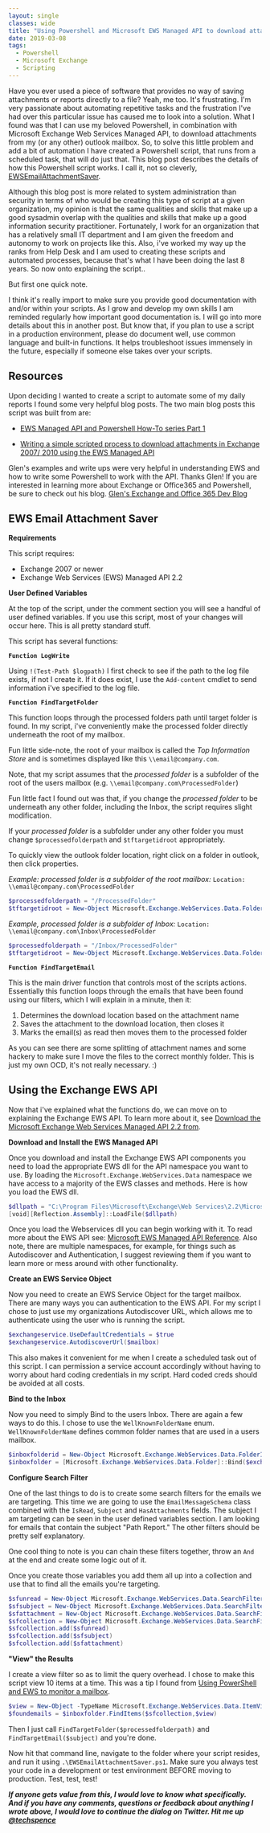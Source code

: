 ```yaml
---
layout: single
classes: wide
title: "Using Powershell and Microsoft EWS Managed API to download attachments in Exchange 2016"
date: 2019-03-08
tags:
  - Powershell
  - Microsoft Exchange
  - Scripting
---
```

Have you ever used a piece of software that provides no way of saving attachments or reports directly to a file? Yeah, me too. It's frustrating. I'm very passionate about automating repetitive tasks and the frustration I've had over this particular issue has caused me to look into a solution. What I found was that I can use my beloved Powershell, in combination with Microsoft Exchange Web Services Managed API, to download attachments from my (or any other) outlook mailbox. So, to solve this little problem and add a bit of automation I have created a Powershell script, that runs from a scheduled task, that will do just that. This blog post describes the details of how this Powershell script works. I call it, not so cleverly, [EWSEmailAttachmentSaver](https://github.com/techspence/EWSEmailAttachmentSaver).

Although this blog post is more related to system administration than security in terms of who would be creating this type of script at a given organization, my opinion is that the same qualities and skills that make up a good sysadmin overlap with the qualities and skills that make up a good information security practitioner. Fortunately, I work for an organization that has a relatively small IT department and I am given the freedom and autonomy to work on projects like this. Also, i've worked my way up the ranks from Help Desk and I am used to creating these scripts and automated processes, because that's what I have been doing the last 8 years. So now onto explaining the script..

But first one quick note.

I think it's really import to make sure you provide good documentation with and/or within your scripts. As I grow and develop my own skills I am reminded regularly how important good documentation is. I will go into more details about this in another post. But know that, if you plan to use a script in a production environment, please do document well, use common language and built-in functions. It helps troubleshoot issues immensely in the future, especially if someone else takes over your scripts.

## Resources
Upon deciding I wanted to create a script to automate some of my daily reports I found some very helpful blog posts. The two main blog posts this script was built from are:
- [EWS Managed API and Powershell How-To series Part 1](https://gsexdev.blogspot.com/2012/01/ews-managed-api-and-powershell-how-to.html)

- [Writing a simple scripted process to download attachments in Exchange 2007/ 2010 using the EWS Managed API](https://gsexdev.blogspot.com/2010/01/writing-simple-scripted-process-to.html)

Glen's examples and write ups were very helpful in understanding EWS and how to write some Powershell to work with the API. Thanks Glen! If you are interested in learning more about Exchange or Office365 and Powershell, be sure to check out his blog. [Glen's Exchange and Office 365 Dev Blog](https://gsexdev.blogspot.com)

## EWS Email Attachment Saver

**Requirements**

This script requires:
- Exchange 2007 or newer
- Exchange Web Services (EWS) Managed API 2.2


**User Defined Variables**

At the top of the script, under the comment section you will see a handful of user defined variables. If you use this script, most of your changes will occur here. This is all pretty standard stuff.

This script has several functions:


**`Function LogWrite`**

Using `!(Test-Path $logpath)` I first check to see if the path to the log file exists, if not I create it. If it does exist, I use the `Add-content` cmdlet to send information i've specified to the log file.


**`Function FindTargetFolder`**

This function loops through the processed folders path until target folder is found. In my script, i've conveniently make the processed folder directly underneath the root of my mailbox.

Fun little side-note, the root of your mailbox is called the _Top Information Store_ and is sometimes displayed like this `\\email@company.com`.

Note, that my script assumes that the _processed folder_ is a subfolder of the root of the users mailbox (e.g. `\\email@company.com\ProcessedFolder`)

Fun little fact I found out was that, if you change the _processed folder_ to be underneath any other folder, including the Inbox, the script requires slight modification.

If your _processed folder_ is a subfolder under any other folder you must change `$processedfolderpath` and `$tftargetidroot` appropriately.

To quickly view the outlook folder location, right click on a folder in outlook, then click properties.

_Example: processed folder is a subfolder of the root mailbox:_ `Location: \\email@company.com\ProcessedFolder`

```Powershell
$processedfolderpath = "/ProcessedFolder"
$tftargetidroot = New-Object Microsoft.Exchange.WebServices.Data.FolderId([Microsoft.Exchange.WebServices.Data.WellKnownFolderName]::MsgFolderRoot,$mailbox)
```
_Example, processed folder is a subfolder of Inbox:_ `Location: \\email@company.com\Inbox\ProcessedFolder`

```Powershell    
$processedfolderpath = "/Inbox/ProcessedFolder"
$tftargetidroot = New-Object Microsoft.Exchange.WebServices.Data.FolderId([Microsoft.Exchange.WebServices.Data.WellKnownFolderName]::Inbox,$processedfolderpath)
```

**`Function FindTargetEmail`**

This is the main driver function that controls most of the scripts actions. Essentially this function loops through the emails that have been found using our filters, which I will explain in a minute, then it:
1. Determines the download location based on the attachment name
2. Saves the attachment to the download location, then closes it
3. Marks the email(s) as read then moves them to the processed folder

As you can see there are some splitting of attachment names and some hackery to make sure I move the files to the correct monthly folder. This is just my own OCD, it's not really necessary. :)


## Using the Exchange EWS API

Now that i've explained what the functions do, we can move on to explaining the Exchange EWS API. To learn more about it, see [Download the Microsoft Exchange Web Services Managed API 2.2 from](https://web.archive.org/web/20200804152159/http://www.microsoft.com/en-us/download/confirmation.aspx?id=42951).


**Download and Install the EWS Managed API**

Once you download and install the Exchange EWS API components you need to load the appropriate EWS dll for the API namespace you want to use. By loading the `Microsoft.Exchange.WebServices.Data` namespace we have access to a majority of the EWS classes and methods. Here is how you load the EWS dll.

```Powershell
$dllpath = "C:\Program Files\Microsoft\Exchange\Web Services\2.2\Microsoft.Exchange.WebServices.dll"
[void][Reflection.Assembly]::LoadFile($dllpath)
```

Once you load the Webservices dll you can begin working with it. To read more about the EWS API see: [Microsoft EWS Managed API Reference](http://msdn.microsoft.com/en-us/library/jj220535(v=exchg.80).aspx). Also note, there are multiple namespaces, for example, for things such as Autodiscover and Authentication, I suggest reviewing them if you want to learn more or mess around with other functionality.


**Create an EWS Service Object**

Now you need to create an EWS Service Object for the target mailbox. There are many ways you can authentication to the EWS API. For my script I chose to just use my organizations Autodiscover URL, which allows me to authenticate using the user who is running the script.

```Powershell
$exchangeservice.UseDefaultCredentials = $true
$exchangeservice.AutodiscoverUrl($mailbox)
```
This also makes it convenient for me when I create a scheduled task out of this script. I can permission a service account accordingly without having to worry about hard coding credentials in my script. Hard coded creds should be avoided at all costs.


**Bind to the Inbox**

Now you need to simply Bind to the users Inbox. There are again a few ways to do this. I chose to use the `WellKnownFolderName` enum. `WellKnownFolderName` defines common folder names that are used in a users mailbox.

```Powershell
$inboxfolderid = New-Object Microsoft.Exchange.WebServices.Data.FolderId([Microsoft.Exchange.WebServices.Data.WellKnownFolderName]::Inbox,$mailbox)
$inboxfolder = [Microsoft.Exchange.WebServices.Data.Folder]::Bind($exchangeservice,$inboxfolderid)
```


**Configure Search Filter**

One of the last things to do is to create some search filters for the emails we are targeting. This time we are going to use the `EmailMessageSchema` class combined with the `IsRead`, `Subject` and `HasAttachments` fields. The subject I am targeting can be seen in the user defined variables section. I am looking for emails that contain the subject "Path Report." The other filters should be pretty self explanatory.

One cool thing to note is you can chain these filters together, throw an `And` at the end and create some logic out of it.

Once you create those variables you add them all up into a collection and use that to find all the emails you're targeting.

```Powershell
$sfunread = New-Object Microsoft.Exchange.WebServices.Data.SearchFilter+IsEqualTo([Microsoft.Exchange.WebServices.Data.EmailMessageSchema]::IsRead, $false)
$sfsubject = New-Object Microsoft.Exchange.WebServices.Data.SearchFilter+ContainsSubstring ([Microsoft.Exchange.WebServices.Data.EmailMessageSchema]::Subject, $subjectfilter)
$sfattachment = New-Object Microsoft.Exchange.WebServices.Data.SearchFilter+IsEqualTo([Microsoft.Exchange.WebServices.Data.EmailMessageSchema]::HasAttachments, $true)
$sfcollection = New-Object Microsoft.Exchange.WebServices.Data.SearchFilter+SearchFilterCollection([Microsoft.Exchange.WebServices.Data.LogicalOperator]::And);
$sfcollection.add($sfunread)
$sfcollection.add($sfsubject)
$sfcollection.add($sfattachment)
```


**"View" the Results**

I create a view filter so as to limit the query overhead. I chose to make this script view 10 items at a time. This was a tip I found from [Using PowerShell and EWS to monitor a mailbox](https://seanonit.wordpress.com/2014/10/29/using-powershell-and-ews-to-monitor-a-mailbox/).

```Powershell
$view = New-Object -TypeName Microsoft.Exchange.WebServices.Data.ItemView -ArgumentList 10
$foundemails = $inboxfolder.FindItems($sfcollection,$view)
```

Then I just call `FindTargetFolder($processedfolderpath)` and `FindTargetEmail($subject)` and you're done.

Now hit that command line, navigate to the folder where your script resides, and run it using `.\EWSEmailAttachmentSaver.ps1`. Make sure you always test your code in a development or test environment BEFORE moving to production. Test, test, test!

***If anyone gets value from this, I would love to know what specifically. And if you have any comments, questions or feedback about anything I wrote above, I would love to continue the dialog on Twitter. Hit me up [@techspence](http://twitter.com/techspence)***
